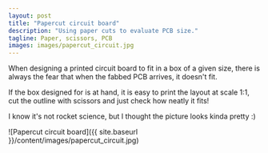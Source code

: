 ```yaml
---
layout: post
title: "Papercut circuit board"
description: "Using paper cuts to evaluate PCB size."
tagline: Paper, scissors, PCB
images: images/papercut_circuit.jpg
---
```


When designing a printed circuit board to fit in a box of a given size,
there is always the fear that when the fabbed PCB arrives, it doesn't fit.

If the box designed for is at hand, it is easy to print the layout at scale 1:1,
cut the outline with scissors and just check how neatly it fits!

I know it's not rocket science, but I thought the picture looks kinda pretty :)

![Papercut circuit board]({{ site.baseurl }}/content/images/papercut_circuit.jpg)

